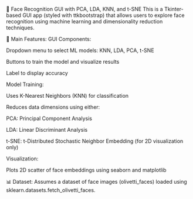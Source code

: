 🧠 Face Recognition GUI with PCA, LDA, KNN, and t-SNE
This is a Tkinter-based GUI app (styled with ttkbootstrap) that allows users to explore face recognition using machine learning and dimensionality reduction techniques.

🔧 Main Features:
GUI Components:

Dropdown menu to select ML models: KNN, LDA, PCA, t-SNE

Buttons to train the model and visualize results

Label to display accuracy

Model Training:

Uses K-Nearest Neighbors (KNN) for classification

Reduces data dimensions using either:

PCA: Principal Component Analysis

LDA: Linear Discriminant Analysis

t-SNE: t-Distributed Stochastic Neighbor Embedding (for 2D visualization only)

Visualization:

Plots 2D scatter of face embeddings using seaborn and matplotlib

📊 Dataset:
Assumes a dataset of face images (olivetti_faces) loaded using sklearn.datasets.fetch_olivetti_faces.
